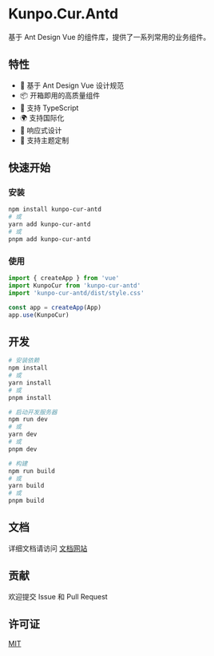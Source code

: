 # Kunpo.Cur.Antd

基于 Ant Design Vue 的组件库，提供了一系列常用的业务组件。

## 特性

- 🎨 基于 Ant Design Vue 设计规范
- 📦 开箱即用的高质量组件
- 🔧 支持 TypeScript
- 🌍 支持国际化
- 📱 响应式设计
- 🎯 支持主题定制

## 快速开始

### 安装

```bash
npm install kunpo-cur-antd
# 或
yarn add kunpo-cur-antd
# 或
pnpm add kunpo-cur-antd
```

### 使用

```ts
import { createApp } from 'vue'
import KunpoCur from 'kunpo-cur-antd'
import 'kunpo-cur-antd/dist/style.css'

const app = createApp(App)
app.use(KunpoCur)
```

## 开发

```bash
# 安装依赖
npm install
# 或
yarn install
# 或
pnpm install

# 启动开发服务器
npm run dev
# 或
yarn dev
# 或
pnpm dev

# 构建
npm run build
# 或
yarn build
# 或
pnpm build
```

## 文档

详细文档请访问 [文档网站](https://kunpo.com/docs)

## 贡献

欢迎提交 Issue 和 Pull Request

## 许可证

[MIT](LICENSE) 